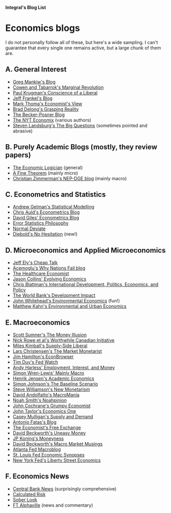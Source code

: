 **Integral's Blog List**

# **Economics blogs**

I do not personally follow all of these, but here's a wide sampling. I can't guarantee that every single one remains active, but a large chunk of them are.

## **A. General Interest**

* [Greg Mankiw's Blog](http://gregmankiw.blogspot.com)
* [Cowen and Tabarrok's Marginal Revolution](http://marginalrevolution.com)
* [Paul Krugman's Conscience of a Liberal](http://krugman.blogs.nytimes.com/)
* [Jeff Frankel's Blog](http://content.ksg.harvard.edu/blog/jeff_frankels_weblog/)
* [Mark Thoma's Economist's View](http://economistsview.typepad.com/)
* [Brad Delong's Grasping Reality](http://delong.typepad.com/)
* [The Becker-Posner Blog](http://www.becker-posner-blog.com/)
* [The NYT Economix](http://economix.blogs.nytimes.com/) (various authors)
* [Steven Landsburg's The Big Questions](http://www.thebigquestions.com/blog/) (sometimes pointed and abrasive)

## **B. Purely Academic Blogs** (mostly, they review papers)

* [The Economic Logician](http://economiclogic.blogspot.com/) (general)
* [A Fine Theorem](http://afinetheorem.wordpress.com/) (mainly micro)
* [Christian Zimmerman's NEP-DGE blog](http://nepdge.wordpress.com/) (mainly macro)

## **C. Econometrics and Statistics**

* [Andrew Gelman's Statistical Modelling](http://andrewgelman.com/)
* [Chris Auld's Econometrics Blog](http://chrisauld.com/)
* [David Giles' Econometrics Blog](http://davegiles.blogspot.com/)
* [Error Statistics Philosophy](http://errorstatistics.com/)
* [Normal Deviate](http://normaldeviate.wordpress.com/)
* [Diebold's No Hesitation](http://fxdiebold.blogspot.com) (new!)

## **D. Microeconomics and Applied Microeconomics**  

* [Jeff Ely's Cheap Talk](http://cheaptalk.org/)
* [Acemoglu's Why Nations Fail blog](http://whynationsfail.com/)
* [The Healthcare Economist](http://healthcare-economist.com/)
* [Jason Collins' Evolving Economics](http://www.jasoncollins.org/)
* [Chris Blattman's International Development, Politics, Economics, and Policy](http://www.chrisblattman.com)
* [The World Bank's Development Impact](http://blogs.worldbank.org/impactevaluations/)
* [John Whitehead's Environmental Economics](http://www.env-econ.net/) (fun!)
* [Matthew Kahn's Environmental and Urban Economics](http://greeneconomics.blogspot.com/)

## **E. Macroeconomics**

* [Scott Sumner's The Money Illusion](http://www.themoneyillusion.com/)
* [Nick Rowe et al's Worthwhile Canadian Initiative](http://worthwhile.typepad.com/)
* [Miles Kimball's Supply-Side Liberal](http://blog.supplysideliberal.com/)
* [Lars Christensen's The Market Monetarist](http://marketmonetarist.com/) 
* [Jim Hamilton's EconBrowser](http://www.econbrowser.com/)
* [Tim Duy's Fed Watch](http://economistsview.typepad.com/timduy/)
* [Andy Harless' Employment, Interest, and Money](http://blog.andyharless.com/)
* [Simon Wren-Lewis' Mainly Macro](http://mainlymacro.blogspot.com/)
* [Henrik Jensen's Academic Economics](http://blog.hjeconomics.dk/)
* [Simon Johnson's The Baseline Scenario](http://baselinescenario.com/)
* [Steve Williamson's New Monetarism](http://newmonetarism.blogspot.com/)
* [David Andolfatto's MacroMania](http://andolfatto.blogspot.com/)
* [Noah Smith's Noahpinion](http://noahpinionblog.blogspot.com/)
* [John Cochrane's Grumpy Economist](http://johnhcochrane.blogspot.com/)
* [John Taylor's Economics One](http://economicsone.com/)
* [Casey Mulligan's Supply and Demand](http://caseymulligan.blogspot.com/)
* [Antonio Fatas's Blog](http://fatasmihov.blogspot.sg/)
* [The Economist's Free Exchange](http://www.economist.com/blogs/freeexchange)
* [David Beckworth's Uneasy Money](http://uneasymoney.com/)
* [JP Koning's Moneyness](http://jpkoning.blogspot.ca/)
* [David Beckworth's Macro Market Musings](http://macromarketmusings.blogspot.com/)
* [Atlanta Fed Macroblog](http://macroblog.typepad.com/)
* [St. Louis Fed Economic Synopses](http://research.stlouisfed.org/publications/es/)
* [New York Fed's Liberty Street Economics](http://libertystreeteconomics.newyorkfed.org/)

## **F. Economics News**

* [Central Bank News](http://www.centralbanknews.info/) (surprisingly comprehensive)
* [Calculated Risk](http://www.calculatedriskblog.com/)
* [Sober Look](http://soberlook.com/)
* [FT Alphaville](http://ftalphaville.ft.com/) (news and commentary)
